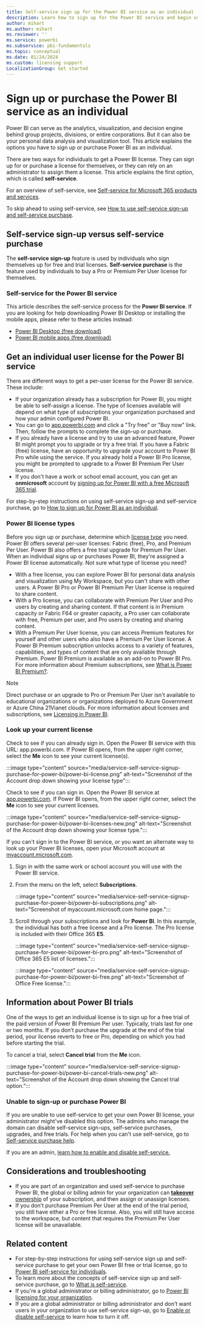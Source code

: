 ```yaml
---
title: Self-service sign up for the Power BI service as an individual
description: Learn how to sign up for the Power BI service and begin using it for your data analysis and visualization needs.
author: mihart
ms.author: mihart
ms.reviewer: ''
ms.service: powerbi
ms.subservice: pbi-fundamentals
ms.topic: conceptual
ms.date: 01/24/2024
ms.custom: licensing support
LocalizationGroup: Get started
---
```


# Sign up or purchase the Power BI service as an individual

Power BI can serve as the analytics, visualization, and decision engine behind group projects, divisions, or entire corporations. But it can also be your personal data analysis and visualization tool. This article explains the options you have to sign up or purchase Power BI as an individual.

There are two ways for individuals to get a Power BI license. They can sign up for or purchase a license for themselves, or they can rely on an administrator to assign them a license. This article explains the first option, which is called **self-service**.

For an overview of self-service, see [Self-service for Microsoft 365 products and services](/microsoft-365/commerce/subscriptions/manage-self-service-purchases-admins).

To skip ahead to using self-service, see [How to use self-service sign-up and self-service purchase](service-self-service-signup-for-power-bi.md).

## Self-service sign-up versus self-service purchase

The **self-service sign-up** feature is used by individuals who sign themselves up for free and trial licenses. **Self-service purchase** is the feature used by individuals to buy a Pro or Premium Per User license for themselves.

### Self-service for the Power BI service

This article describes the self-service process for the **Power BI service**. If you are looking for help downloading Power BI Desktop or installing the mobile apps, please refer to these articles instead:

- [Power BI Desktop (free download)](desktop-get-the-desktop.md)
- [Power BI mobile apps (free download)](../consumer/mobile/mobile-apps-for-mobile-devices.md)

## Get an individual user license for the Power BI service

There are different ways to get a per-user license for the Power BI service. These include:

- If your organization already has a subscription for Power BI, you might be able to self-assign a license. The type of licenses available will depend on what type of subscriptions your organization purchased and how your admin configured Power BI.
- You can go to [app.powerbi.com](https://app.powerbi.com) and click a "Try free" or "Buy now" link. Then, follow the prompts to complete the sign-up or purchase.
- If you already have a license and try to use an advanced feature, Power BI might prompt you to upgrade or try a free trial. If you have a Fabric (free) license, have an opportunity to upgrade your account to Power BI Pro while using the service. If you already hold a Power BI Pro license, you might be prompted to upgrade to a Power BI Premium Per User license.
- If you don't have a work or school email account, you can get an **onmicrosoft** account by [signing up for Power BI with a free Microsoft 365 trial](../enterprise/service-admin-signing-up-for-power-bi-with-a-new-office-365-trial.md).

For step-by-step instructions on using self-service sign-up and self-service purchase, go to [How to sign up for Power BI as an individual](service-self-service-signup-for-power-bi.md).

### Power BI license types

Before you sign up or purchase, determine which [license type](../enterprise/service-admin-licensing-organization.md) you need. Power BI offers several per-user licenses: Fabric (free), Pro, and Premium Per User. Power BI also offers a free trial upgrade for Premium Per User. When an individual signs up or purchases Power BI, they're assigned a Power BI license automatically. Not sure what type of license you need?

- With a free license, you can explore Power BI for personal data analysis and visualization using My Workspace, but you can't share with other users. A Power BI Pro or Power BI Premium Per User license is required to share content.
- With a Pro license, you can collaborate with Premium Per User and Pro users by creating and sharing content. If that content is in Premium capacity or Fabric F64 or greater capacity, a Pro user can collaborate with free, Premium per user, and Pro users by creating and sharing content.
- With a Premium Per User license, you can access Premium features for yourself and other users who also have a Premium Per User license. A Power BI Premium subscription unlocks access to a variety of features, capabilities, and types of content that are only available through Premium. Power BI Premium is available as an add-on to Power BI Pro.
 For more information about Premium subscriptions, see [What is Power BI Premium?](../enterprise/service-premium-gen2-what-is.md).

> [!NOTE]
> Direct purchase or an upgrade to Pro or Premium Per User isn't available to educational organizations or organizations deployed to Azure Government or Azure China 21Vianet clouds.
For more information about licenses and subscriptions, see [Licensing in Power BI](../enterprise/service-admin-licensing-organization.md).

### Look up your current license

Check to see if you can already sign in. Open the Power BI service with this URL: app.powerbi.com. If Power BI opens, from the upper right corner, select the **Me** icon to see your current license(s). 
 
:::image type="content" source="media/service-self-service-signup-purchase-for-power-bi/power-bi-license.png" alt-text="Screenshot of the Account drop down showing your license type":::

Check to see if you can sign in. Open the Power BI service at [app.powerbi.com](https://app.powerbi.com). If Power BI opens, from the upper right corner, select the **Me** icon to see your current licenses.

:::image type="content" source="media/service-self-service-signup-purchase-for-power-bi/power-bi-licenses-new.png" alt-text="Screenshot of the Account drop down showing your license type.":::

If you can't sign in to the Power BI service, or you want an alternate way to look up your Power BI licenses, open your Microsoft account at [myaccount.microsoft.com](https://myaccount.microsoft.com).

1. Sign in with the same work or school account you will use with the Power BI service.

2. From the menu on the left, select **Subscriptions**.

    :::image type="content" source="media/service-self-service-signup-purchase-for-power-bi/power-bi-subscriptions.png" alt-text="Screenshot of myaccount.microsoft.com home page.":::

3. Scroll through your subscriptions and look for **Power BI**. In this example, the individual has both a free license and a Pro license. The Pro license is included with their Office 365 **E5**.

    :::image type="content" source="media/service-self-service-signup-purchase-for-power-bi/power-bi-pro.png" alt-text="Screenshot of Office 365 E5 list of licenses.":::

    :::image type="content" source="media/service-self-service-signup-purchase-for-power-bi/power-bi-free.png" alt-text="Screenshot of Office Free license.":::

## Information about Power BI trials

One of the ways to get an individual license is to sign up for a free trial of the paid version of Power BI Premium Per user. Typically, trials last for one or two months. If you don’t purchase the upgrade at the end of the trial period, your license reverts to free or Pro, depending on which you had before starting the trial.

To cancel a trial, select **Cancel trial** from the **Me** icon.

:::image type="content" source="media/service-self-service-signup-purchase-for-power-bi/power-bi-cancel-trials-new.png" alt-text="Screenshot of the Account drop down showing the Cancel trial option.":::

### Unable to sign-up or purchase Power BI

If you are unable to use self-service to get your own Power BI license, your administrator might've disabled this option. The admins who manage the domain can disable self-service sign-ups, self-service purchases, upgrades, and free trials. For help when you can't use self-service, go to [Self-service purchase help](service-self-service-purchase-help.md).

If you are an admin, [learn how to enable and disable self-service.](../enterprise/service-admin-disable-self-service.md)

## Considerations and troubleshooting

- If you are part of an organization and used self-service to purchase Power BI, the global or billing admin for your organization can [**takeover** ownership](/azure/active-directory/enterprise-users/domains-admin-takeover) of your subscription, and then assign or unassign licenses.
- If you don’t purchase Premium Per User at the end of the trial period, you still have either a Pro or free license. Also, you will still have access to the workspace, but content that requires the Premium Per User license will be unavailable.

## Related content

- For step-by-step instructions for using self-service sign up and self-service purchase to get your own Power BI free or trial license, go to [Power BI self-service for individuals](service-self-service-signup-for-power-bi.md).
- To learn more about the concepts of self-service sign up and self-service purchase, go to [What is self-service](/microsoft-365/admin/misc/self-service-sign-up).
- If you're a global administrator or billing administrator, go to [Power BI licensing for your organization](../enterprise/service-admin-licensing-organization.md).
- If you are a global administrator or billing administrator and don't want users in your organization to use self-service sign-up, go to [Enable or disable self-service](../enterprise/service-admin-disable-self-service.md) to learn how to turn it off.
